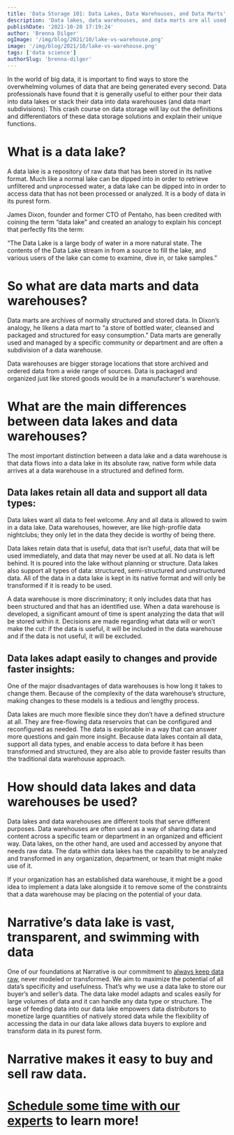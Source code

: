 ```yaml
---
title: 'Data Storage 101: Data Lakes, Data Warehouses, and Data Marts'
description: 'Data lakes, data warehouses, and data marts are all used for storing big data, but they are not interchangeable terms. This crash course on data storage will lay out the definitions and differentiators for these key terms.'
publishDate: '2021-10-20 17:19:24'
author: 'Brenna Dilger'
ogImage: '/img/blog/2021/10/lake-vs-warehouse.png'
image: '/img/blog/2021/10/lake-vs-warehouse.png'
tags: ['data science']
authorSlug: 'brenna-dilger'
---
```

In the world of big data, it is important to find ways to store the overwhelming volumes of data that are being generated every second. Data professionals have found that it is generally useful to either pour their data into data lakes or stack their data into data warehouses (and data mart subdivisions). This crash course on data storage will lay out the definitions and differentiators of these data storage solutions and explain their unique functions. 

**What is a data lake?**
========================

A data lake is a repository of raw data that has been stored in its native format. Much like a normal lake can be dipped into in order to retrieve unfiltered and unprocessed water, a data lake can be dipped into in order to access data that has not been processed or analyzed. It is a body of data in its purest form. 

James Dixon, founder and former CTO of Pentaho, has been credited with coining the term “data lake” and created an analogy to explain his concept that perfectly fits the term:

“The Data Lake is a large body of water in a more natural state. The contents of the Data Lake stream in from a source to fill the lake, and various users of the lake can come to examine, dive in, or take samples.”

**So what are data marts and data warehouses?**
===============================================

Data marts are archives of normally structured and stored data. In Dixon’s analogy, he likens a data mart to “a store of bottled water, cleansed and packaged and structured for easy consumption.” Data marts are generally used and managed by a specific community or department and are often a subdivision of a data warehouse.

Data warehouses are bigger storage locations that store archived and ordered data from a wide range of sources. Data is packaged and organized just like stored goods would be in a manufacturer's warehouse.

**What are the main differences between data lakes and data warehouses?**
=========================================================================

The most important distinction between a data lake and a data warehouse is that data flows into a data lake in its absolute raw, native form while data arrives at a data warehouse in a structured and defined form. 

**Data lakes retain all data and support all data types:**
----------------------------------------------------------

Data lakes want all data to feel welcome. Any and all data is allowed to swim in a data lake. Data warehouses, however, are like high-profile data nightclubs; they only let in the data they decide is worthy of being there. 

Data lakes retain data that is useful, data that isn’t useful, data that will be used immediately, and data that may never be used at all. No data is left behind. It is poured into the lake without planning or structure. Data lakes also support all types of data: structured, semi-structured and unstructured data. All of the data in a data lake is kept in its native format and will only be transformed if it is ready to be used. 

A data warehouse is more discriminatory; it only includes data that has been structured and that has an identified use. When a data warehouse is developed, a significant amount of time is spent analyzing the data that will be stored within it. Decisions are made regarding what data will or won’t make the cut: if the data is useful, it will be included in the data warehouse and if the data is not useful, it will be excluded. 

**Data lakes adapt easily to changes and provide faster insights:**
-------------------------------------------------------------------

One of the major disadvantages of data warehouses is how long it takes to change them. Because of the complexity of the data warehouse’s structure, making changes to these models is a tedious and lengthy process. 

Data lakes are much more flexible since they don’t have a defined structure at all. They are free-flowing data reservoirs that can be configured and reconfigured as needed. The data is explorable in a way that can answer more questions and gain more insight. Because data lakes contain all data, support all data types, and enable access to data before it has been transformed and structured, they are also able to provide faster results than the traditional data warehouse approach.

**How should data lakes and data warehouses be used?**
======================================================

Data lakes and data warehouses are different tools that serve different purposes. Data warehouses are often used as a way of sharing data and content across a specific team or department in an organized and efficient way. Data lakes, on the other hand, are used and accessed by anyone that needs raw data. The data within data lakes has the capability to be analyzed and transformed in any organization, department, or team that might make use of it.

If your organization has an established data warehouse, it might be a good idea to implement a data lake alongside it to remove some of the constraints that a data warehouse may be placing on the potential of your data. 

**Narrative’s data lake is vast, transparent, and swimming with data**
======================================================================

One of our foundations at Narrative is our commitment to [always keep data raw](https://blog.narrative.io/the-narrative-manifesto-part-two), never modeled or transformed. We aim to maximize the potential of all data’s specificity and usefulness. That’s why we use a data lake to store our buyer’s and seller’s data. The data lake model adapts and scales easily for large volumes of data and it can handle any data type or structure. The ease of feeding data into our data lake empowers data distributors to monetize large quantities of natively stored data while the flexibility of accessing the data in our data lake allows data buyers to explore and transform data in its purest form.

**Narrative makes it easy to buy and sell raw data.** 
======================================================

[**Schedule some time with our experts**](https://www.narrative.io/demo) **to learn more!**
===========================================================================================
